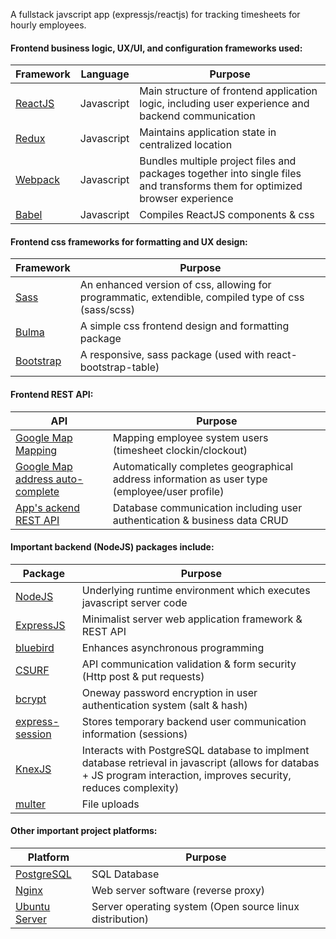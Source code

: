 
A fullstack javscript app (expressjs/reactjs) for tracking timesheets for hourly employees.

#### Frontend business logic, UX/UI, and configuration frameworks used:

| Framework                          | Language      | Purpose  
| ---------------------------------- |---------------|-------
| [ReactJS](https://reactjs.org/)    | Javascript    | Main structure of frontend application logic, including user experience and backend communication 
| [Redux](https://redux.js.org/)     | Javascript    | Maintains application state in centralized location
| [Webpack](https://webpack.js.org)  | Javascript    | Bundles multiple project files and packages together into single files and transforms them for optimized browser experience
| [Babel](https://babeljs.io)        | Javascript    | Compiles ReactJS components & css

#### Frontend css frameworks for formatting and UX design:

| Framework                          | Purpose  
| ---------------------------------- |-------
| [Sass](https://sass-lang.com/libsass)          | An enhanced version of css, allowing for programmatic, extendible, compiled type of css (sass/scss) 
| [Bulma](https://bulma.io)         | A simple css frontend design and formatting package 
| [Bootstrap](https://allenfang.github.io/react-bootstrap-table/)     | A responsive, sass package (used with react-bootstrap-table) 

#### Frontend REST API:

| API                                | Purpose  |
| ---------------------------------- |-------|
| [Google Map Mapping](https://github.com/tomchentw/react-google-maps) | Mapping employee system users (timesheet clockin/clockout)
| [Google Map address auto-complete](https://github.com/hibiken/react-places-autocomplete) | Automatically completes geographical address information as user type (employee/user profile) |
| [App's ackend REST API](https://github.com/pmeaney/timetracker/tree/master/src/server/) | Database communication including user authentication & business data CRUD


#### Important backend (NodeJS) packages include:

| Package      |  Purpose  
| -------------|-----------
| [NodeJS](https://nodejs.org/en/)       | Underlying runtime environment which executes javascript server code
| [ExpressJS](https://expressjs.com/)    | Minimalist server web application framework & REST API
| [bluebird](https://www.npmjs.com/package/bluebird)     | Enhances asynchronous programming 
| [CSURF](https://www.npmjs.com/package/csurf)        | API communication validation & form security (Http post & put requests)
| [bcrypt](https://www.npmjs.com/package/bcrypt)       | Oneway password encryption in user authentication system (salt & hash)
| [express-session](https://www.npmjs.com/package/express-session) | Stores temporary backend user communication information (sessions)
| [KnexJS](https://knexjs.org) | Interacts with PostgreSQL database to implment database retrieval in javascript (allows for databas + JS program interaction, improves security, reduces complexity)
| [multer](https://www.npmjs.com/package/multer) | File uploads

#### Other important project platforms:

| Platform      |  Purpose  
|---------------|-----------
| [PostgreSQL](https://www.postgresql.org/)      | SQL Database
| [Nginx](https://www.nginx.com)         | Web server software (reverse proxy)
| [Ubuntu Server](https://www.ubuntu.com/server) | Server operating system (Open source linux distribution)

<!-- 
![alt screenshot1](https://github.com/pmeaney/timetracker/blob/master/src/server/public/screenshots/1.png)

![alt screenshot2](https://github.com/pmeaney/timetracker/blob/master/src/server/public/screenshots/2.png)

![alt screenshot3](https://github.com/pmeaney/timetracker/blob/master/src/server/public/screenshots/3.png)

![alt screenshot4](https://github.com/pmeaney/timetracker/blob/master/src/server/public/screenshots/4.png)

![alt screenshot5](https://github.com/pmeaney/timetracker/blob/master/src/server/public/screenshots/5.png) -->

